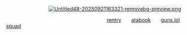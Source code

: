 
⠀ ⠀⠀ ⠀ ⠀⠀ ⠀⠀ ⠀
[![Untitled48-20250921163321-removebg-preview.png](https://i.postimg.cc/yxmcjjzS/Untitled48-20250921163321-removebg-preview.png)](https://postimg.cc/QKMFxpCX)


 ‎   ‎ ‎‎‎ ‎‎‎‎‎ ‎‎  ‎   ‎ ‎‎‎ ‎‎‎‎‎ ‎‎  ‎   ‎ ‎‎‎ ‎‎‎‎‎ ‎‎  ‎   ‎ ‎‎‎ ‎‎‎‎‎ ‎‎  ‎   ‎ ‎‎‎ ‎‎‎‎‎ ‎‎  ‎   ‎ ‎‎‎ ‎‎‎‎‎ ‎‎  ‎   ‎ ‎‎‎ ‎‎‎‎‎ ‎‎  ‎   ‎ ‎‎‎ ‎‎‎‎‎ ‎‎  ‎   ‎ ‎‎‎ ‎‎‎‎‎ ‎‎  ‎   ‎ ‎‎‎ ‎‎‎‎‎ ‎‎  ‎   ‎ ‎‎‎ ‎‎‎‎‎ ‎‎  ‎   ‎ ‎‎‎ ‎‎‎‎‎ ‎‎  ‎   ‎ ‎‎‎ ‎‎‎‎‎ ‎‎  ‎   ‎ ‎‎‎ ‎‎‎‎‎ ‎‎ ‎‎[rentry](https://rentry.co/gableyuri) ‎   ‎ ‎‎‎ ‎‎‎‎‎ ‎‎ ‎ ‎‎[atabook](https://yurigable.atabook.org) ‎   ‎ ‎‎‎ ‎‎‎‎‎ ‎‎ ‎ [guns.lol](https://guns.lol/catisaa) ‎   ‎ ‎‎‎ ‎‎‎‎‎ ‎‎ ‎ [squad](https://rentry.co/-southpark)

    



⠀


⠀ ⠀⠀ ⠀
